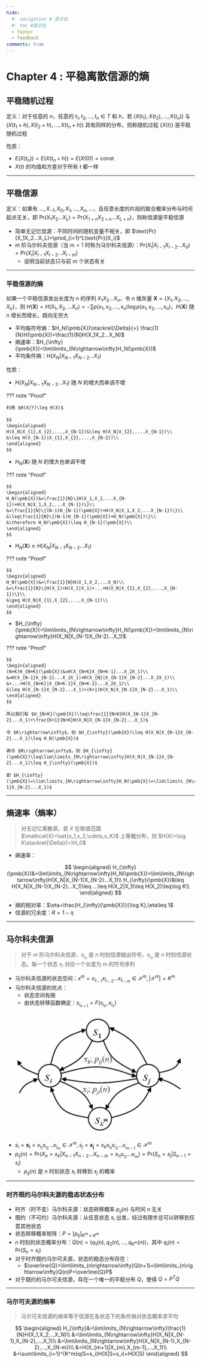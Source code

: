 ```yaml
---
hide:
  #- navigation # 显示右
  #- toc #显示左
  - footer
  - feedback
comments: true
--- 
```


# Chapter 4 : 平稳离散信源的熵

## 平稳随机过程

定义：对于任意的 $n$，任意的 $t_1,t_2,...,t_n\in T$ 和 $h$，若 $(X(t_1),X(t_2),...,X(t_n))$ 与 $(X(t_1+h),X(t_2+h),...,X(t_n+h))$ 具有同样的分布，则称随机过程 $\{X(t)\}$ 是平稳随机过程

性质：

- $E(X(t_n))=E(X(t_n+h))=E(X(0))=\text{const}$
- $X(t)$ 的均值和方差对于所有 $t$ 都一样
***
## 平稳信源

定义：如果有 $...,X_{-1},X_0,X_1,...,X_n,...$，且任意长度的片段的联合概率分布与时间起点无关，即 $\text{Pr}(X_1X_2...X_L)=\text{Pr}(X_{1+n}X_{2+n}...X_{L+n})$，则称信源是平稳信源

- 简单无记忆信源：不同时间的随机变量不相关，即 $\text{Pr}(X_1X_2...X_L)=\prod_{i=1}^L\text{Pr}(X_i)$
- $m$ 阶马尔科夫信源（当 $m=1$ 时称为马尔科夫信源）：$\text{Pr}(X_l|X_{l-1}X_{l-2}...X_0)=\text{Pr}(X_l|X_{l-1}X_{l-2}...X_{l-m})$
	- 说明当前状态只与前 $m$ 个状态有关
***
### 平稳信源的熵

如果一个平稳信源发出长度为 $n$ 的序列 $X_1X_2...X_n$，令 $n$ 维矢量 $\pmb{X}=\{X_1,X_2,...,X_n\}$，则 $H(\pmb{X})=H(X_1,X_2,...X_n)=-\sum p(x_1,x_2,...,x_n)\log p(x_1,x_2,...,x_n)$，$H(\pmb{X})$ 随 $n$ 增长而增长，趋向无穷大

- 平均每符号熵：$H_N(\pmb{X})\stackrel{\Delta}{=} \frac{1}{N}H(\pmb{X})=\frac{1}{N}H(X_1X_2...X_N)$
- 熵速率：$H_{\infty}(\pmb{X})=\lim\limits_{N\rightarrow\infty}H_N(\pmb{X})$
- 平均条件熵：$H(X_N|X_{N-1}X_{N-2}...X_1)$

性质：

- $H(X_N|X_{N-1}X_{N-2}...X_1)$ 随 $N$ 的增大而单调不增

??? note "Proof"

	利用 $H(X|Y)\leq H(X)$
	
	$$
	\begin{aligned}
	H(X_N|X_{1},X_{2},...,X_{N-1})&\leq H(X_N|X_{2},...,X_{N-1})\\
	&\leq H(X_{N-1}|X_{1},X_{2},...,X_{N-2})\\
	\end{aligned}
	$$
	

- $H_N(\pmb{X})$ 随 $N$ 的增大也单调不增

??? note "Proof"

	$$
	\begin{aligned}
	H_N(\pmb{X})&=\frac{1}{N}\{H(X_1,X_2,...X_{N-1})+H(X_N|X_1,X_2,...X_{N-1})\}\\
	&=\frac{1}{N}\{(N-1)H_{N-1}(\pmb{X})+H(X_N|X_1,X_2,...X_{N-1})\}\\
	&\leq\frac{1}{N}\{(N-1)H_{N-1}(\pmb{X})+H_N(\pmb{X})\}\\
	&\therefore H_N(\pmb{X})\leq H_{N-1}(\pmb{X})\\
	\end{aligned}
	$$
	

- $H_N(\pmb{X})\geq H(X_N|X_{N-1}X_{N-2}...X_1)$

??? note "Proof"

	$$
	\begin{aligned}
	H_N(\pmb{X})&=\frac{1}{N}H(X_1,X_2,...X_N)\\
	&=\frac{1}{N}\{H(X_1)+H(X_2|X_1)+...+H(X_N|X_{1},X_{2},...,X_{N-1})\}\\
	&\geq H(X_N|X_{1},X_{2},...,X_{N-1})\\
	\end{aligned}
	$$
	


- $H_{\infty}(\pmb{X})=\lim\limits_{N\rightarrow\infty}H_N(\pmb{X})=\lim\limits_{N\rightarrow\infty}H(X_N|X_{N-1}X_{N-2}...X_1)$

??? note "Proof"

	$$
	\begin{aligned}
	(N+K)H_{N+K}(\pmb{X})&=H(X_{N+K}X_{N+K-1}...X_2X_1)\\
	&=H(X_{N-1}X_{N-2}...X_2X_1)+H(X_{N}|X_{N-1}X_{N-2}...X_2X_1)\\
	&+...+H(X_{N+K}|X_{N+K-1}X_{N+K-2}...X_2X_1)\\
	&\leq H(X_{N-1}X_{N-2}...X_1)+(K+1)H(X_N|X_{N-1}X_{N-2}...X_1)\\
	\end{aligned}
	$$
	
	所以我们有 $H_{N+K}(\pmb{X})\leq\frac{1}{N+K}H(X_{N-1}X_{N-2}...X_1)+\frac{K+1}{N+K}H(X_N|X_{N-1}X_{N-2}...X_1)$
	
	令 $K\rightarrow\infty$，则 $H_{\infty}(\pmb{X})\leq H(X_N|X_{N-1}X_{N-2}...X_1)\leq H_N(\pmb{X})$
	
	再令 $N\rightarrow\infty$，则 $H_{\infty}(\pmb{X})\leq\lim\limits_{N\rightarrow\infty}H(X_N|X_{N-1}X_{N-2}...X_1)\leq H_{\infty}(\pmb{X})$
	
	即 $H_{\infty}(\pmb{X})=\lim\limits_{N\rightarrow\infty}H_N(\pmb{X})=\lim\limits_{N\rightarrow\infty}H(X_N|X_{N-1}X_{N-2}...X_1)$
***
## 熵速率（熵率）

> 对无记忆离散源，若 $X$ 在取值范围 $\mathcal{X}=\set{x_1,x_2,\cdots,x_K}$ 上等概分布，则 $H(X)=\log K\stackrel{\Delta}{=}H_0$

- 熵速率：

$$
\begin{aligned}
H_{\infty}(\pmb{X})&=\lim\limits_{N\rightarrow\infty}H_N(\pmb{X})=\lim\limits_{N\rightarrow\infty}H(X_N|X_{N-1}X_{N-2}...X_1)\\
H_{\infty}(\pmb{X})&\leq H(X_N|X_{N-1}X_{N-2}...X_1)\leq ...\leq H(X_2|X_1)\leq H(X_2)\leq\log K\\
\end{aligned}
$$

- 熵的相对率：$\eta=\frac{H_{\infty}(\pmb{X})}{\log K},\eta\leq 1$
- 信源的冗余度：$R=1-\eta$
***
## 马尔科夫信源

> 对于 $m$ 阶马尔科夫信源，$x_{i_{n}}$ 是 $n$ 时刻信源输出符号，$s_{i_{n}}$ 是 $n$ 时刻信源状态。每一个状态 $s_{i}$ 对应一个长度为 $m$ 的符号序列

- 马尔科夫信源的状态空间：$x^m=x_{i_{l-1}}x_{i_{l-2}}...x_{i_{l-m}}\in\mathcal{X}^m,|\mathcal{X}^m|=K^m$
- 马尔科夫信源的优点：
	- 状态空间有限
	- 由状态转移函数确定：$s_{i_{n+1}}=F(s_{i_n},x_{i_n})$

![](../../../assets/Pasted%20image%2020250323110811.png)

- $s_i=\pmb{x_i}=x_{i_1}x_{i_2}...x_{i_m}\in\mathcal{X}^m,s_j=\pmb{x_j}=x_kx_{i_1}x_{i_2}...x_{i_{m-1}}\in\mathcal{X}^m$
- $p_{ij}(n)=\text{Pr}(X_n=x_k|X_{n-1}X_{n-2}...X_{n-m}=x_{i_1}x_{i_2}...x_{i_m})=\text{Pr}(S_n=s_j|S_{n-1}=s_i)$
	-  $p_{ij}(n)$ 是 $n$ 时刻状态 $s_{i}$ 转移到 $s_{j}$ 的概率
***
### 时齐既约马尔科夫源的稳态状态分布

- 时齐（时不变）马尔科夫源：状态转移概率 $p_{ij}(n)$ 与时间 $n$ 无关
- 既约（不可约）马尔科夫源：从任意状态 $s_i$ 出发，经过有限步总可以转移到任意其他状态
- 状态转移概率矩阵：$P=[p_{ij}]_{K^m\times K^m}$
- $n$ 时刻的状态概率分布：$Q(n)=(q_1(n),q_2(n),...,q_{K^m}(n))$，其中 $q_i(n)=\text{Pr}(S_n=s_i)$
- 对于时齐既约马尔可夫源，状态的稳态分布存在：
	- $\overline{Q}=\lim\limits_{n\rightarrow\infty}Q(n+1)=\lim\limits_{n\rightarrow\infty}Q(n)P=\overline{Q}P$
- 对于既约的马尔可夫信源，存在一个唯一的平稳分布 $Q$，使得 $Q=P^{T}Q$
***
### 马尔可夫源的熵率

> 马尔可夫信源的熵率等于信源在各状态下的条件熵对状态概率求平均

$$
\begin{aligned}
H_{\infty}&=\lim\limits_{N\rightarrow\infty}\frac{1}{N}H(X_1,X_2,..,X_N)\\
&=\lim\limits_{N\rightarrow\infty}H(X_N|X_{N-1},X_{N-2},...,X_1)\\
&=\lim\limits_{N\rightarrow\infty}H(X_N|X_{N-1},X_{N-2},...,X_{N-m})\\
&=H(X_{m+1}|X_{m},X_{m-1},...,X_1)\\
&=\sum\limits_{i=1}^{K^m}q(S=s_i)H(X|S=s_i)=H(X|S)
\end{aligned}
$$